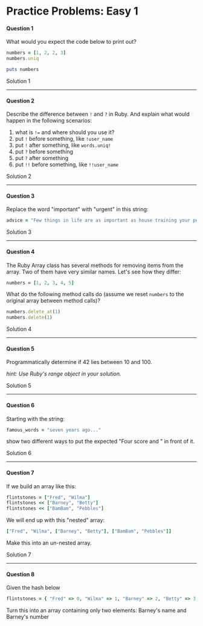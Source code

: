 

# Practice Problems: Easy 1

#### Question 1

What would you expect the code below to print out?

```ruby
numbers = [1, 2, 2, 3]
numbers.uniq

puts numbers
```

Solution 1



------

#### Question 2

Describe the difference between `!` and `?` in Ruby. And explain what would happen in the following scenarios:

1. what is `!=` and where should you use it?
2. put `!` before something, like `!user_name`
3. put `!` after something, like `words.uniq!`
4. put `?` before something
5. put `?` after something
6. put `!!` before something, like `!!user_name`

Solution 2

------

#### Question 3

Replace the word "important" with "urgent" in this string:

```ruby
advice = "Few things in life are as important as house training your pet dinosaur."
```

Solution 3

------

#### Question 4

The Ruby Array class has several methods for removing items from the array. Two of them have very similar names. Let's see how they differ:

```ruby
numbers = [1, 2, 3, 4, 5]
```

What do the following method calls do (assume we reset `numbers` to the original array between method calls)?

```ruby
numbers.delete_at(1)
numbers.delete(1)
```

Solution 4

------

#### Question 5

Programmatically determine if 42 lies between 10 and 100.

*hint: Use Ruby's range object in your solution.*

Solution 5

------

#### Question 6

Starting with the string:

```ruby
famous_words = "seven years ago..."
```

show two different ways to put the expected "Four score and " in front of it.

Solution 6

------

#### Question 7

If we build an array like this:

```ruby
flintstones = ["Fred", "Wilma"]
flintstones << ["Barney", "Betty"]
flintstones << ["BamBam", "Pebbles"]
```

We will end up with this "nested" array:

```ruby
["Fred", "Wilma", ["Barney", "Betty"], ["BamBam", "Pebbles"]]
```

Make this into an un-nested array.

Solution 7

------

#### Question 8

Given the hash below

```ruby
flintstones = { "Fred" => 0, "Wilma" => 1, "Barney" => 2, "Betty" => 3, "BamBam" => 4, "Pebbles" => 5 }
```

Turn this into an array containing only two elements: Barney's name and Barney's number